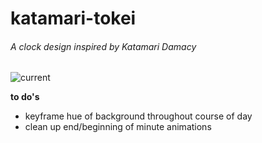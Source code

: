 katamari-tokei
==============

###### A clock design inspired by Katamari Damacy

![current](http://i.imgur.com/2305hr5.png)

**to do's**

- keyframe hue of background throughout course of day
- clean up end/beginning of minute animations
